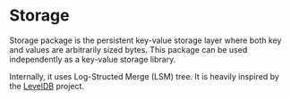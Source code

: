 # Storage

Storage package is the persistent key-value storage layer where both key and values are arbitrarily sized bytes. This package can be used independently as a key-value storage library.

Internally, it uses Log-Structed Merge (LSM) tree. It is heavily inspired by the [LevelDB](https://github.com/google/leveldb) project.
